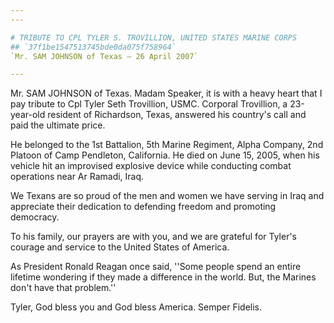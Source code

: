 ```yaml
---
---

# TRIBUTE TO CPL TYLER S. TROVILLION, UNITED STATES MARINE CORPS
## `37f1be1547513745bde0da075f758964`
`Mr. SAM JOHNSON of Texas — 26 April 2007`

---
```



Mr. SAM JOHNSON of Texas. Madam Speaker, it is with a heavy heart 
that I pay tribute to Cpl Tyler Seth Trovillion, USMC. Corporal 
Trovillion, a 23-year-old resident of Richardson, Texas, answered his 
country's call and paid the ultimate price.

He belonged to the 1st Battalion, 5th Marine Regiment, Alpha Company, 
2nd Platoon of Camp Pendleton, California. He died on June 15, 2005, 
when his vehicle hit an improvised explosive device while conducting 
combat operations near Ar Ramadi, Iraq.

We Texans are so proud of the men and women we have serving in Iraq 
and appreciate their dedication to defending freedom and promoting 
democracy.

To his family, our prayers are with you, and we are grateful for 
Tyler's courage and service to the United States of America.

As President Ronald Reagan once said, ''Some people spend an entire 
lifetime wondering if they made a difference in the world. But, the 
Marines don't have that problem.''

Tyler, God bless you and God bless America. Semper Fidelis.
